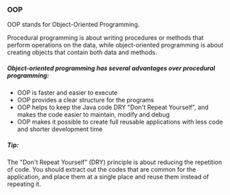 
### OOP
OOP stands for Object-Oriented Programming.

Procedural programming is about writing procedures or methods that perform operations on the data, while object-oriented programming is about creating objects that contain both data and methods.

##### Object-oriented programming has several advantages over procedural programming:

- OOP is faster and easier to execute
- OOP provides a clear structure for the programs
- OOP helps to keep the Java code DRY "Don't Repeat Yourself", and makes the code easier to maintain, modify and debug
- OOP makes it possible to create full reusable applications with less code and shorter development time

##### Tip: 
The "Don't Repeat Yourself" (DRY) principle is about reducing the repetition of code. You should extract out the codes that are common for the application, and place them at a single place and reuse them instead of repeating it.